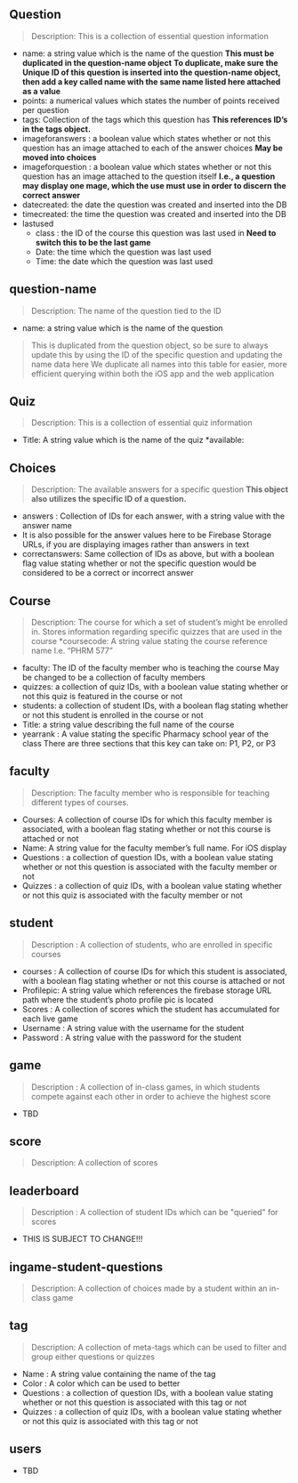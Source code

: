 ## Question
>Description: This is a collection of essential question information

* name: a string value which is the name of the question
**This must be duplicated in the question-name object**
**To duplicate, make sure the Unique ID of this question is inserted into the question-name object, then add a key called name with the same name listed here attached as a value**
* points: a numerical values which states the number of points received per question
* tags: Collection of the tags which this question has
**This references ID’s in the tags object.**
* imageforanswers : a boolean value which states whether or not this question has an image attached to each of the answer choices
**May be moved into choices**
* imageforquestion : a boolean value which states whether or not this question has an image attached to the question itself
**I.e., a question may display one mage, which the use must use in order to discern the correct answer**
* datecreated: the date the question was created and inserted into the DB
* timecreated: the time the question was created and inserted into the DB
* lastused
  * class : the ID of the course this question was last used in
  **Need to switch this to be the last game**
  * Date: the time which the question was last used
  * Time: the date which the question was last used
## question-name
>Description: The name of the question tied to the ID
* name: a string value which is the name of the question
>This is duplicated from the question object, so be sure to always update this by using the ID of the specific question and updating the name data here
>We duplicate all names into this table for easier, more efficient querying within both the iOS app and the web application
## Quiz
>Description: This is a collection of essential quiz information
* Title: A string value which is the name of the quiz
*available:
## Choices
>Description: The available answers for a specific question
**This object also utilizes the specific ID of a question.**
* answers : Collection of IDs for each answer, with a string value with the answer name
 * It is also possible for the answer values here to be Firebase Storage URLs, if you are displaying images rather than answers in text
* correctanswers: Same collection of IDs as above, but with a boolean flag value stating whether or not the specific question would be considered to be a correct or incorrect answer
## Course
>Description: The course for which a set of student’s might be enrolled in. Stores information regarding specific quizzes that are used in the course
*coursecode: A string value stating the course reference name
I.e. “PHRM 577”
* faculty: The ID of the faculty member who is teaching the course
May be changed to be a collection of faculty members
* quizzes: a collection of quiz IDs, with a boolean value stating whether or not this quiz is featured in the course or not
* students: a collection of student IDs, with a boolean flag stating whether or not this student is enrolled in the course or not
* Title: a string value describing the full name of the course
* yearrank : A value stating the specific Pharmacy school year of the class
There are three sections that this key can take on: P1, P2, or P3
## faculty
>Description: The faculty member who is responsible for teaching different types of courses. 
* Courses: A collection of course IDs for which this faculty member is associated, with a boolean flag stating whether or not this course is attached or not
* Name: A string value for the faculty member’s full name. 
For iOS display
* Questions :  a collection of question IDs, with a boolean value stating whether or not this question is associated with the faculty member or not
* Quizzes : a collection of quiz IDs, with a boolean value stating whether or not this quiz is associated with the faculty member or not
## student
>Description : A collection of students, who are enrolled in specific courses
* courses : A collection of course IDs for which this student is associated, with a boolean flag stating whether or not this course is attached or not
* Profilepic: A string value which references the firebase storage URL path where the student’s photo profile pic is located
* Scores : A collection of scores which the student has accumulated for each live game
* Username : A string value with the username for the student
* Password : A string value with the password for the student
## game
>Description : A collection of in-class games, in which students compete against each other in order to achieve the highest score
* TBD
## score
>Description: A collection of scores 
## leaderboard
>Description : A collection of student IDs which can be "queried" for scores
* THIS IS SUBJECT TO CHANGE!!!
## ingame-student-questions
>Description: A collection of choices made by a student within an in-class game
## tag
>Description: A collection of meta-tags which can be used to filter and group either questions or quizzes
* Name : A string value containing the name of the tag
* Color : A color which can be used to better
* Questions : a collection of question IDs, with a boolean value stating whether or not this question is associated with this tag or not
* Quizzes : a collection of quiz IDs, with a boolean value stating whether or not this quiz is associated with this tag or not
## users
* TBD
